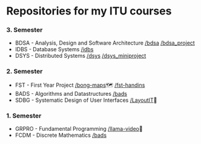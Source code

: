 # Repositories for my ITU courses

### 3. Semester
- BDSA - Analysis, Design and Software Architecture [/bdsa](https://github.com/hojelse/bdsa) [/bdsa_project](https://github.com/hojelse/bdsa_project)
- IDBS - Database Systems [/idbs](https://github.com/hojelse/idbs)
- DSYS - Distributed Systems [/dsys](https://github.com/hojelse/dsys) [/dsys_miniproject](https://github.com/hojelse/dsys_miniproject)

### 2. Semester
- FST - First Year Project [/bong-maps](https://github.com/hojelse/bong-maps)🗺 [/fst-handins](https://github.com/hojelse/fst-handins)
- BADS - Algorithms and Datastructures [/bads](https://github.com/hojelse/bads)
- SDBG - Systematic Design of User Interfaces [/LayoutIT](https://github.com/hojelse/LayoutIT)🎨

### 1. Semester
- GRPRO - Fundamental Programming [/llama-video](https://github.com/hojelse/llama-video)🦙
- FCDM - Discrete Mathematics [/bads](https://github.com/hojelse/bads)
